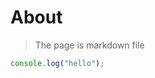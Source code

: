 # About

> The page is markdown file

```js
console.log("hello");
```

<!-- 支持嵌入组件 -->

<!-- <Counter /> -->